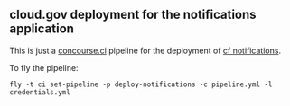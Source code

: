 ## cloud.gov deployment for the notifications application

This is just a [concourse.ci](https://concourse.ci/) pipeline for the deployment of [cf notifications](https://github.com/cloudfoundry-incubator/notifications).


To fly the pipeline:

```
fly -t ci set-pipeline -p deploy-notifications -c pipeline.yml -l credentials.yml
```